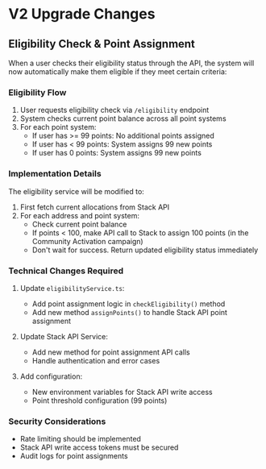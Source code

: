 # V2 Upgrade Changes

## Eligibility Check & Point Assignment

When a user checks their eligibility status through the API, the system will now automatically make them eligible if they meet certain criteria:

### Eligibility Flow
1. User requests eligibility check via `/eligibility` endpoint
2. System checks current point balance across all point systems
3. For each point system:
   - If user has >= 99 points: No additional points assigned
   - If user has < 99 points: System assigns 99 new points
   - If user has 0 points: System assigns 99 new points

### Implementation Details

The eligibility service will be modified to:
1. First fetch current allocations from Stack API
2. For each address and point system:
   - Check current point balance
   - If points < 100, make API call to Stack to assign 100 points (in the Community Activation campaign)
   - Don't wait for success. Return updated eligibility status immediately

### Technical Changes Required

1. Update `eligibilityService.ts`:
   - Add point assignment logic in `checkEligibility()` method
   - Add new method `assignPoints()` to handle Stack API point assignment

2. Update Stack API Service:
   - Add new method for point assignment API calls
   - Handle authentication and error cases

3. Add configuration:
   - New environment variables for Stack API write access
   - Point threshold configuration (99 points)

### Security Considerations

- Rate limiting should be implemented
- Stack API write access tokens must be secured
- Audit logs for point assignments

